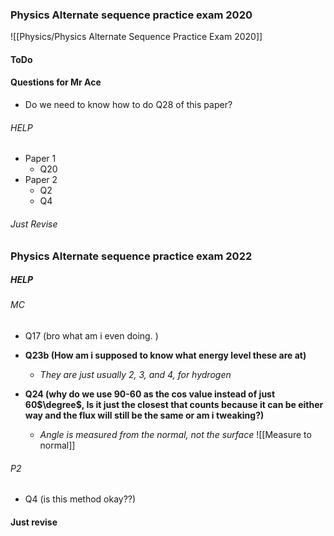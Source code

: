 ### Physics Alternate sequence practice exam 2020
![[Physics/Physics Alternate Sequence Practice Exam 2020]]
#### ToDo
#### Questions for Mr Ace
- Do we need to know how to do Q28 of this paper?
###### HELP
- Paper 1
	- Q20
- Paper 2
	- Q2
	- Q4

###### Just Revise


### Physics Alternate sequence practice exam 2022
##### HELP
###### MC
- Q17 (bro what am i even doing. )
- **Q23b (How am i supposed to know what energy level these are at)**
	-  *They are just usually 2, 3, and 4, for hydrogen*

- **Q24 (why do we use 90-60 as the cos value instead of just 60$\degree$, Is it just the closest that counts because it can be either way and the flux will still be the same or am i tweaking?)**
	-  *Angle is measured from the normal, not the surface*
	![[Measure to normal]]

###### P2
- Q4 (is this method okay??)
#### Just revise 


